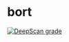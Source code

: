 # bort
[![DeepScan grade](https://deepscan.io/api/teams/10306/projects/13030/branches/211953/badge/grade.svg)](https://deepscan.io/dashboard#view=project&tid=10306&pid=13030&bid=211953)
